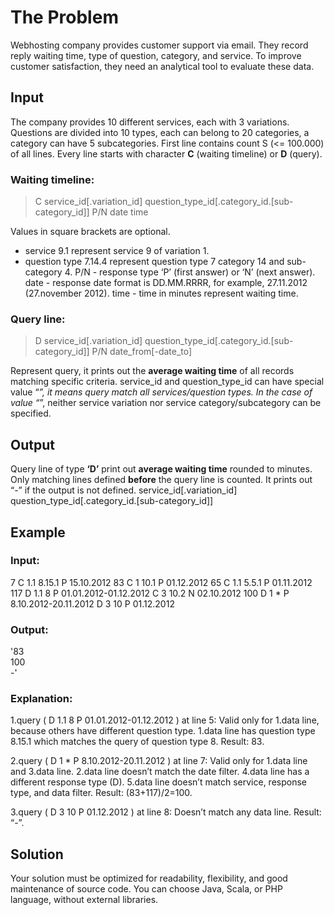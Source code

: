 # The Problem
Webhosting company provides customer support via email. They record reply waiting time, type of question, category, and service. To improve customer satisfaction, they need an analytical tool to evaluate these data.

## Input
The company provides 10 different services, each with 3 variations. Questions are divided into 10 types, each can belong to 20 categories, a category can have 5 subcategories.
First line contains count S (<= 100.000) of all lines.
Every line starts with character **C** (waiting timeline) or **D** (query).

### Waiting timeline:
> C service_id[.variation_id] question_type_id[.category_id.[sub-category_id]] P/N date time

Values in square brackets are optional.
- service 9.1 represent service 9 of variation 1.
- question type 7.14.4 represent question type 7
category 14 and sub-category 4.
P/N - response type ‘P’ (first answer) or ‘N’ (next answer).
date - response date format is DD.MM.RRRR, for example, 27.11.2012 (27.november 2012). time - time in minutes represent waiting time.

### Query line:
> D service_id[.variation_id] question_type_id[.category_id.[sub-category_id]] P/N date_from[-date_to]

Represent query, it prints out the **average waiting time** of all records matching specific criteria.
service_id and question_type_id can have special value “*”, it means query match all services/question types. In the case of value “*”, neither service variation nor service category/subcategory can be specified.

## Output
Query line of type **‘D’** print out **average waiting time** rounded to minutes.
Only matching lines defined **before** the query line is counted. It prints out “-” if the output is not defined.
 service_id[.variation_id]
 question_type_id[.category_id.[sub-category_id]]

## Example

### Input:
7
C 1.1 8.15.1 P 15.10.2012 83
C 1 10.1 P 01.12.2012 65
C 1.1 5.5.1 P 01.11.2012 117
D 1.1 8 P 01.01.2012-01.12.2012 C 3 10.2 N 02.10.2012 100
D 1 * P 8.10.2012-20.11.2012
D 3 10 P 01.12.2012

### Output:  

'83   
100  
-'

### Explanation:
1.query ( D 1.1 8 P 01.01.2012-01.12.2012 ) at line 5:
Valid only for 1.data line, because others have different question type.
1.data line has question type 8.15.1 which matches the query of question type 8. 
Result: 83.

2.query ( D 1 * P 8.10.2012-20.11.2012 ) at line 7:
Valid only for 1.data line and 3.data line.
2.data line doesn’t match the date filter.
4.data line has a different response type (D).
5.data line doesn’t match service, response type, and data filter. 
Result: (83+117)/2=100.

3.query ( D 3 10 P 01.12.2012 ) at line 8: Doesn’t match any data line.
Result: “-”.

## Solution
Your solution must be optimized for readability, flexibility, and good maintenance of source code.
You can choose Java, Scala, or PHP language, without external libraries.
